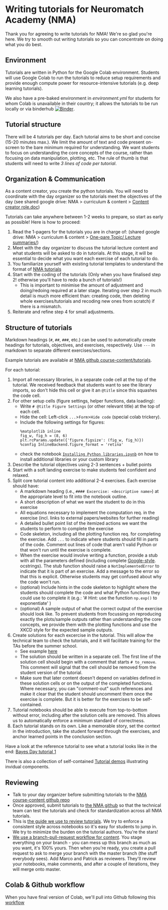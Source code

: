 # Writing tutorials for Neuromatch Academy (NMA)

Thank you for agreeing to write tutorials for NMA! We're so glad you're here. We try to smooth out writing tutorials so you can concentrate on doing what you do best. 

## Environment

Tutorials are written in Python for the Google Colab environment.
Students will use Google Colab to run the tutorials to reduce setup requirements and provide enough compute power for resource-intensive tutorials (e.g. deep learning tutorials). 

We also have a pre-baked environment in *environment.yml* for students for whom Colab is unavailable in their country; it allows the tutorials to be run locally or via binderhub [![Binder](https://mybinder.org/badge_logo.svg)](https://mybinder.org/v2/gh/NeuromatchAcademy/course-content/master).

## Tutorial structure

There will be 4 tutorials per day. Each tutorial aims to be short and concise (15-20 minutes max.). We limit the amount of text and code present on-screen to the bare minimum required for understanding. We want students to focus on understanding the core concepts of the course, rather than focusing on data manipulation, plotting, etc. The rule of thumb is that students will need to write *3 lines of code per tutorial*.

## Organization & Communication

As a content creator, you create the python tutorials. You will need to coordinate with the day organizer so the tutorials meet the objectives of the day (see shared google drive: NMA > curriculum & content > [Content creator role.doc](https://docs.google.com/document/d/1EqDdBy3KPnK0B9ronMhPwa_WnJDjnKIK_fPs9jrDiUY))

Tutorials can take anywhere between 1-2 weeks to prepare, so start as early as possible! Here is how to proceed:

1. Read the 1-pagers for the tutorials you are in charge of: (shared google drive: NMA > curriculum & content > [One-pare Topic/ Lecture summaries/](https://drive.google.com/drive/folders/1mrXdVGgPqb-NVVLZj3E0FWETp9z-L9I-))
2. Meet with the day organizer to discuss the tutorial lecture content and what students will be asked to do in tutorials. At this stage, it will be essential to decide what you want each exercise of each tutorial to do.
3. You familiarize yourself with existing tutorial templates to understand the format of [NMA tutorials](https://github.com/NeuromatchAcademy/course-content/tree/master/tutorials)
4. Start with the coding of the tutorials (Only when you have finalised step 2! otherwise you'll have to redo a bunch of tutorials!)
   - This is important to minimise the amount of adjustment and doing/redoing required at a later stage. Iterating over step 2 in much detail is much more efficient than: creating code, then deleting whole exercises/tutorials and recoding new ones from scratch) if there is a mismatch.
5. Reiterate and refine step 4 for small adjustments.

## Structure of tutorials

Markdown headings (`#`, `##`, `###`, etc.) can be used to automatically create headings for tutorials, objectives, and exercises, respectively. Use `---` in markdown to separate different exercises/sections.

Example tutorials are available at [NMA github course-content/tutorials](https://github.com/NeuromatchAcademy/course-content/tree/master/tutorials).

For each tutorial:
1. Import all necessary libraries, in a separate code cell at the top of the tutorial. We received feedback that students want to see the library imports, so don't hide this cell or give it an `@title` since this squashes the code cell.
2. For other setup cells (figure settings, helper functions, data loading):
    - Write `# @title Figure Settings` (or other relevant title) at the top of each cell.
    - Hide the cell: Left-click `...`>`Form`>`Hide code` (special colab trickery).
    - Include the following settings for figures:
      ```# @title Figure Settings  
      %matplotlib inline 
      fig_w, fig_h = (8, 6)
      plt.rcParams.update({'figure.figsize': (fig_w, fig_h)})
      %config InlineBackend.figure_format = 'retina'

   - check the notebook [`Installing Python libraries.ipynb`](https://github.com/NeuromatchAcademy/course-content/blob/master/tutorials/utils/Installing%20Python%20libraries.ipynb) on how to install additional libraries or your custom library
2. Describe the tutorial objectives using 2-3 sentences + bullet points
3. Start with a soft landing exercise to make students feel confident and relaxed.
4. Split core tutorial content into additional 2-4 exercises. Each exercise should have:
   - A markdown heading (i.e., `#### Excercise: <descriptive name>`) at the appropriate level to fit into the notebook outline.
   - A short description of what we want the student to do in this exercise
   - All equations necessary to implement the computation req. in the exercise (incl. links to external papers/websites for further reading)
   - A detailed bullet point list of the itemized actions we want the students to perform to complete the exercise
   - Code skeleton, including all the plotting function req. for completing the exercise. Add `...` to indicate where students should fill in parts of the code. Comment out lines of code that aren't valid Python or that won't run until the exercise is complete.
   - When the exercise would involve writing a function, provide a stub with all the parameters defined (including complete [Google-style](https://sphinxcontrib-napoleon.readthedocs.io/en/latest/example_google.html).
   ocstrings). The stub function should raise a `NotImplementedError` to indicate that it is part of an exercise. Add a message to the error so that this is explicit. Otherwise students may get confused about why the code won't run.
   - (optional) Include hints in the code skeleton to highlight where the students should complete the code and what Python functions they could use to complete it (e.g.: '# Hint: use the function `np.exp()` to exponentiate' )
   - (optional) A sample output of what the correct output of the exercise should look like. To prevent students from focussing on reproducing exactly the plots/sample outputs rather than understanding the core concepts, we provide them with the plotting functions and use the XKCD style for the expected sample outputs.
5. Create solutions for each excercise in the tutorial. This will allow the technical team to check the tutorials, and it will facilitate training for the TAs before the summer school.
   - See example [here](https://github.com/NeuromatchAcademy/course-content/blob/master/tutorials/demo/Exercise_With_Solution.ipynb)
   - The solution should be written in a separate cell. The first line of the solution cell should begin with a comment that starts `# to_remove`. This comment will signal that the cell should be removed from the student version of the tutorial.
    - Make sure that later content doesn't depend on variables defined in these solution cells or on the output of the completed functions. Where necessary, you can "comment-out" such references and make it clear that the student should uncomment them once the exercise is complete. But it is better for the exercises to be self-contained.
6. Tutorial notebooks should be able to execute from top-to-bottom without error, including after the solution cells are removed. This allows us to automatically enforce a minimum standard of correctness.
7. Each tutorial stands on its own. Like a memorable story, set the context in the introduction, take the student forward through the exercises, and anchor learned points in the conclusion section.

Have a look at the reference tutorial to see what a tutorial looks like in the end: [Bayes Day tutorial 1](https://colab.research.google.com/github/NeuromatchAcademy/course-content/blob/master/tutorials/Bayes/TA_solutions/BayesDay_Tutorial_1_solutions.ipynb)

There is also a collection of self-contained [Tutorial demos](./demos) illustrating invidual components.

## Reviewing

* Talk to your day organizer before submitting tutorials to the [NMA course-content github repo](https://github.com/NeuromatchAcademy/course-content/)
* Once approved, submit tutorials to [the NMA github](https://github.com/NeuromatchAcademy/course-content/tree/master/tutorials) so that the technical team can test the tutorials and check for standardization across all NMA tutorials.
* This is [the guide we use to review tutorials](https://github.com/NeuromatchAcademy/course-content/blob/master/tutorials/reviewing-tutorials.md). We try to enforce a consistent style across notebooks so it's easy for students to jump in. We try to minimize the burden on the tutorial authors. You're the stars! 
* [We use a branch-pull-request workflow for content](https://guides.github.com/introduction/flow/). You stage everything on your branch - you can mess up this branch as much as you want, it's 100% yours. Then when you're ready, you create a pull request to ask to merge your branch with the master branch (the stuff everybody sees). Add Marco and Patrick as reviewers. They'll review your notebooks, make comments, and after a couple of iterations, they will merge onto master.

## Colab & Github workflow
When you have final version of Colab, we'll pull into Github following this [workflow](https://github.com/NeuromatchAcademy/course-content/blob/master/tutorials/reviewing-tutorials.md#workflow-for-incorporation-into-the-github-repostory)

